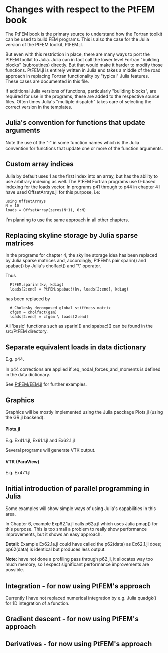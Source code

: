 # Changes with respect to the PtFEM book


The PtFEM book is the primary source to understand how the Fortran toolkit can be used to build FEM programs. This is also the case for the Julia version of the PtFEM toolkit, PtFEM.jl.

But even with this restriction in place, there are many ways to port the PtFEM toolkit to Julia. Julia can in fact call the lower level Fortran "building blocks" (subroutines) directly. But that would make it harder to modify those functions.
PtFEM.jl is entirely written in Julia end takes a middle of the road approach in replacing Fortran functionality by "typical" Julia features. These cases are documented in this file.

If additional Julia versions of functions, particularly "building blocks", are required for use in the programs, these are added to the respective source files. Often times Julia's "multiple dispatch" takes care of selecting the correct version in the templates.

## Julia's convention for functions that update arguments

Note the use of the "!" in some function names which is the Julia convention for functions that update one or more of the function arguments. 

## Custom array indices

Julia by default uses 1 as the first index into an array, but has the ability to use arbitrary indexing as well. The PtFEM Fortran programs use 0-based indexing for the loads vector. In programs p41 through to p44 in chapter 4 I have used OffsetArrays.jl for this purpose, i.e:

```
using OffsetArrays
N = 10
loads = OffsetArray(zeros(N+1), 0:N)
```

I'm planning to use the same approach in all other chapters.

## Replacing skyline storage by Julia sparse matrices

In the programs for chapter 4, the skyline storage idea has been replaced by Julia sparse matrices and, accordingly, PtFEM's pair sparin() and spabac() by Julia's cholfact() and "\\" operator.

Thus

```
  PtFEM.sparin!(kv, kdiag)
  loads[2:end] = PtFEM.spabac!(kv, loads[2:end], kdiag)
```

has been replaced by

```
  # Cholesky decomposed global stiffness matrix
  cfgsm = cholfact(gsm)
  loads[2:end] = cfgsm \ loads[2:end]
```

All 'basic' functions such as sparin!() and spabac!() can be found in the src/PtFEM directory.

## Separate equivalent loads  in data dictionary

E.g. p44. 

In p44 corrections are applied if :eq_nodal_forces_and_moments is defined in the data dictionary.

See [PtFEM/EEM.jl](https://github.com/PtFEM/EEM.jl) for further examples.

## Graphics

Graphics will be mostly implemented using the Julia pacckage Plots.jl (using the GR.jl backend).

#### Plots.jl

E.g. Ex41.1.jl, Ex61.1.jl and Ex62.1.jl

Several programs will generate VTK output.

#### VTK (ParaView)

E.g. Ex47.1.jl

## Initial introduction of parallel programming in Julia

Some examples will show simple ways of using Julia's capabilities in this area.

In Chapter 6, example Exp62.1a.jl calls p62a.jl which uses Julia pmap() for this purpose. This is too small a problem to really show performance improvements, but it shows an easy approach.

**Detail:** Example Ex62.1a.jl could have called the p62(data) as Ex62.1.jl does; pp62(data) is identical but produces less output.

**Note:**  have not done a profiling pass through p62.jl, it allocates way too much memory, so I expect significant performance improvements are possible.

## Integration - for now using PtFEM's approach

Currently I have not replaced numerical integration by e.g. Julia quadgk() for 1D integration of a function.

## Gradient descent - for now using PtFEM's approach

## Derivatives - for now using PtFEM's approach
